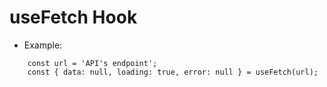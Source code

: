 # useFetch Hook 

* Example:
```
    const url = 'API's endpoint';
    const { data: null, loading: true, error: null } = useFetch(url);
```